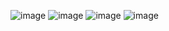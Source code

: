 ![image](https://github.com/Rahul-chaurasiya/Leetcode-Practice-Problem/assets/77222540/c7bb5aeb-d32e-4e19-a388-2e6307ab3415)
![image](https://github.com/Rahul-chaurasiya/Leetcode-Practice-Problem/assets/77222540/8cf4dac8-dab3-4243-ae8b-b8a7f2c89cef)
![image](https://github.com/Rahul-chaurasiya/Leetcode-Practice-Problem/assets/77222540/c4ef7d03-4902-46c0-adec-7903015eb725)
![image](https://github.com/Rahul-chaurasiya/Leetcode-Practice-Problem/assets/77222540/6eaf252c-a4da-45e1-8f0a-6116f128f367)
